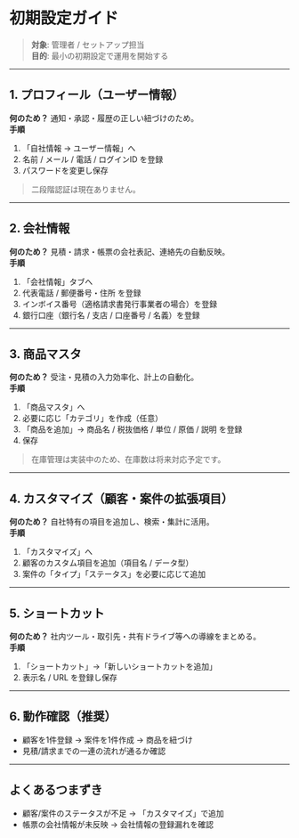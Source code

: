 # 初期設定ガイド

> **対象**: 管理者 / セットアップ担当  
> **目的**: 最小の初期設定で運用を開始する

---

## 1. プロフィール（ユーザー情報）
**何のため？** 通知・承認・履歴の正しい紐づけのため。  
**手順**
1. 「自社情報 → ユーザー情報」へ
2. 名前 / メール / 電話 / ログインID を登録
3. パスワードを変更し保存

> 二段階認証は現在ありません。

---

## 2. 会社情報
**何のため？** 見積・請求・帳票の会社表記、連絡先の自動反映。  
**手順**
1. 「会社情報」タブへ
2. 代表電話 / 郵便番号・住所 を登録
3. インボイス番号（適格請求書発行事業者の場合）を登録
4. 銀行口座（銀行名 / 支店 / 口座番号 / 名義）を登録

---

## 3. 商品マスタ
**何のため？** 受注・見積の入力効率化、計上の自動化。  
**手順**
1. 「商品マスタ」へ
2. 必要に応じ「カテゴリ」を作成（任意）
3. 「商品を追加」→ 商品名 / 税抜価格 / 単位 / 原価 / 説明 を登録  
4. 保存

> 在庫管理は実装中のため、在庫数は将来対応予定です。

---

## 4. カスタマイズ（顧客・案件の拡張項目）
**何のため？** 自社特有の項目を追加し、検索・集計に活用。  
**手順**
1. 「カスタマイズ」へ
2. 顧客のカスタム項目を追加（項目名 / データ型）
3. 案件の「タイプ」「ステータス」を必要に応じて追加

---

## 5. ショートカット
**何のため？** 社内ツール・取引先・共有ドライブ等への導線をまとめる。  
**手順**
1. 「ショートカット」→「新しいショートカットを追加」
2. 表示名 / URL を登録し保存

---

## 6. 動作確認（推奨）
- 顧客を1件登録 → 案件を1件作成 → 商品を紐づけ  
- 見積/請求までの一連の流れが通るか確認

---

## よくあるつまずき
- 顧客/案件のステータスが不足 → 「カスタマイズ」で追加
- 帳票の会社情報が未反映 → 会社情報の登録漏れを確認